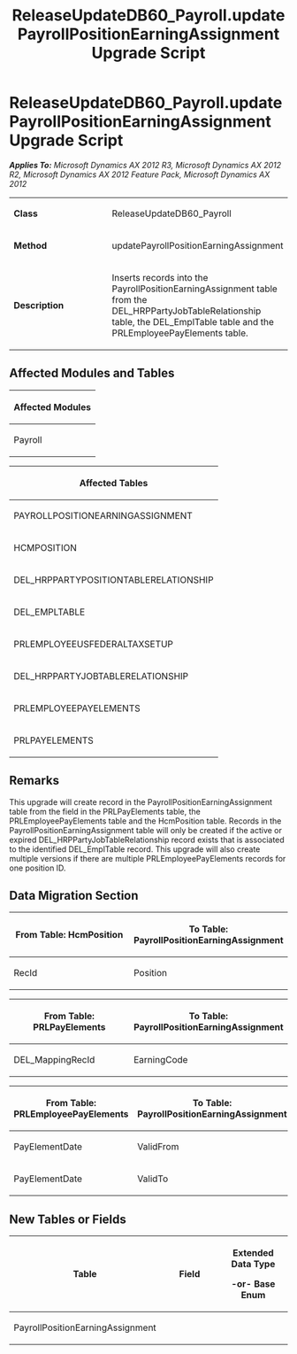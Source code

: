 ﻿---
title: ReleaseUpdateDB60_Payroll.updatePayrollPositionEarningAssignment Upgrade Script
TOCTitle: ReleaseUpdateDB60_Payroll.updatePayrollPositionEarningAssignment Upgrade Script
ms:assetid: ef4faeaa-139f-a353-140e-da710d27f253
ms:mtpsurl: https://msdn.microsoft.com/en-us/library/JJ720022(v=AX.60)
ms:contentKeyID: 49712074
ms.date: 05/18/2015
mtps_version: v=AX.60
---

# ReleaseUpdateDB60\_Payroll.updatePayrollPositionEarningAssignment Upgrade Script 


_**Applies To:** Microsoft Dynamics AX 2012 R3, Microsoft Dynamics AX 2012 R2, Microsoft Dynamics AX 2012 Feature Pack, Microsoft Dynamics AX 2012_

<table>
<colgroup>
<col style="width: 50%" />
<col style="width: 50%" />
</colgroup>
<tbody>
<tr class="odd">
<td><p><strong>Class</strong></p></td>
<td><p>ReleaseUpdateDB60_Payroll</p></td>
</tr>
<tr class="even">
<td><p><strong>Method</strong></p></td>
<td><p>updatePayrollPositionEarningAssignment</p></td>
</tr>
<tr class="odd">
<td><p><strong>Description</strong></p></td>
<td><p>Inserts records into the PayrollPositionEarningAssignment table from the DEL_HRPPartyJobTableRelationship table, the DEL_EmplTable table and the PRLEmployeePayElements table.</p></td>
</tr>
</tbody>
</table>


## Affected Modules and Tables

<table>
<colgroup>
<col style="width: 100%" />
</colgroup>
<thead>
<tr class="header">
<th><p>Affected Modules</p></th>
</tr>
</thead>
<tbody>
<tr class="odd">
<td><p>Payroll</p></td>
</tr>
</tbody>
</table>


<table>
<colgroup>
<col style="width: 100%" />
</colgroup>
<thead>
<tr class="header">
<th><p>Affected Tables</p></th>
</tr>
</thead>
<tbody>
<tr class="odd">
<td><p>PAYROLLPOSITIONEARNINGASSIGNMENT</p></td>
</tr>
<tr class="even">
<td><p>HCMPOSITION</p></td>
</tr>
<tr class="odd">
<td><p>DEL_HRPPARTYPOSITIONTABLERELATIONSHIP</p></td>
</tr>
<tr class="even">
<td><p>DEL_EMPLTABLE</p></td>
</tr>
<tr class="odd">
<td><p>PRLEMPLOYEEUSFEDERALTAXSETUP</p></td>
</tr>
<tr class="even">
<td><p>DEL_HRPPARTYJOBTABLERELATIONSHIP</p></td>
</tr>
<tr class="odd">
<td><p>PRLEMPLOYEEPAYELEMENTS</p></td>
</tr>
<tr class="even">
<td><p>PRLPAYELEMENTS</p></td>
</tr>
</tbody>
</table>


## Remarks

This upgrade will create record in the PayrollPositionEarningAssignment table from the field in the PRLPayElements table, the PRLEmployeePayElements table and the HcmPosition table. Records in the PayrollPositionEarningAssignment table will only be created if the active or expired DEL\_HRPPartyJobTableRelationship record exists that is associated to the identified DEL\_EmplTable record. This upgrade will also create multiple versions if there are multiple PRLEmployeePayElements records for one position ID.

## Data Migration Section

<table>
<colgroup>
<col style="width: 50%" />
<col style="width: 50%" />
</colgroup>
<thead>
<tr class="header">
<th><p>From Table: HcmPosition</p></th>
<th><p>To Table: PayrollPositionEarningAssignment</p></th>
</tr>
</thead>
<tbody>
<tr class="odd">
<td><p>RecId</p></td>
<td><p>Position</p></td>
</tr>
</tbody>
</table>


<table>
<colgroup>
<col style="width: 50%" />
<col style="width: 50%" />
</colgroup>
<thead>
<tr class="header">
<th><p>From Table: PRLPayElements</p></th>
<th><p>To Table: PayrollPositionEarningAssignment</p></th>
</tr>
</thead>
<tbody>
<tr class="odd">
<td><p>DEL_MappingRecId</p></td>
<td><p>EarningCode</p></td>
</tr>
</tbody>
</table>


<table>
<colgroup>
<col style="width: 50%" />
<col style="width: 50%" />
</colgroup>
<thead>
<tr class="header">
<th><p>From Table: PRLEmployeePayElements</p></th>
<th><p>To Table: PayrollPositionEarningAssignment</p></th>
</tr>
</thead>
<tbody>
<tr class="odd">
<td><p>PayElementDate</p></td>
<td><p>ValidFrom</p></td>
</tr>
<tr class="even">
<td><p>PayElementDate</p></td>
<td><p>ValidTo</p></td>
</tr>
</tbody>
</table>


## New Tables or Fields

<table>
<colgroup>
<col style="width: 33%" />
<col style="width: 33%" />
<col style="width: 33%" />
</colgroup>
<thead>
<tr class="header">
<th><p>Table</p></th>
<th><p>Field</p></th>
<th><p>Extended Data Type</p>
<p>-or- Base Enum</p></th>
</tr>
</thead>
<tbody>
<tr class="odd">
<td><p>PayrollPositionEarningAssignment</p></td>
<td><p></p></td>
<td><p></p></td>
</tr>
</tbody>
</table>

  


